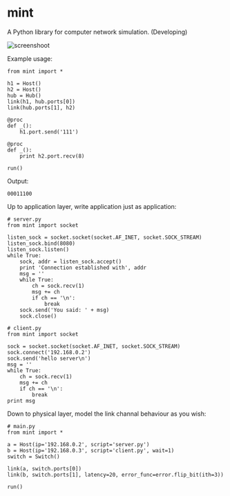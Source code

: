 # mint

A Python library for computer network simulation. (Developing)

![screenshoot](https://raw.githubusercontent.com/fans656/image-hosting/master/20151129184748.png)

Example usage:

    from mint import *
    
    h1 = Host()
    h2 = Host()
    hub = Hub()
    link(h1, hub.ports[0])
    link(hub.ports[1], h2)
    
    @proc
    def _():
        h1.port.send('111')
    
    @proc
    def _():
        print h2.port.recv(8)
    
    run()

Output:
    
    00011100

Up to application layer, write application just as application:

    # server.py
    from mint import socket
    
    listen_sock = socket.socket(socket.AF_INET, socket.SOCK_STREAM)
    listen_sock.bind(8080)
    listen_sock.listen()
    while True:
        sock, addr = listen_sock.accept()
        print 'Connection established with', addr
        msg = ''
        while True:
            ch = sock.recv(1)
            msg += ch
            if ch == '\n':
                break
        sock.send('You said: ' + msg)
        sock.close()
    
    # client.py
    from mint import socket

    sock = socket.socket(socket.AF_INET, socket.SOCK_STREAM)
    sock.connect('192.168.0.2')
    sock.send('hello server\n')
    msg = ''
    while True:
        ch = sock.recv(1)
        msg += ch
        if ch == '\n':
            break
    print msg

Down to physical layer, model the link channal behaviour as you wish:
    
    # main.py
    from mint import *
    
    a = Host(ip='192.168.0.2', script='server.py')
    b = Host(ip='192.168.0.3', script='client.py', wait=1)
    switch = Switch()

    link(a, switch.ports[0])
    link(b, switch.ports[1], latency=20, error_func=error.flip_bit(ith=3))
    
    run()
